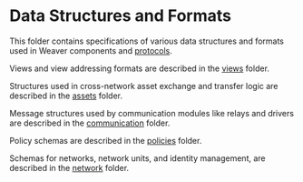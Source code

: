 <!--
 Copyright IBM Corp. All Rights Reserved.

 SPDX-License-Identifier: CC-BY-4.0
 -->
# Data Structures and Formats

This folder contains specifications of various data structures and formats used in Weaver components and [protocols](../protocols).

Views and view addressing formats are described in the [views](./views) folder.

Structures used in cross-network asset exchange and transfer logic are described in the [assets](./assets) folder.

Message structures used by communication modules like relays and drivers are described in the [communication](./communication) folder.

Policy schemas are described in the [policies](./policies) folder.

Schemas for networks, network units, and identity management, are described in the [network](./network) folder.
